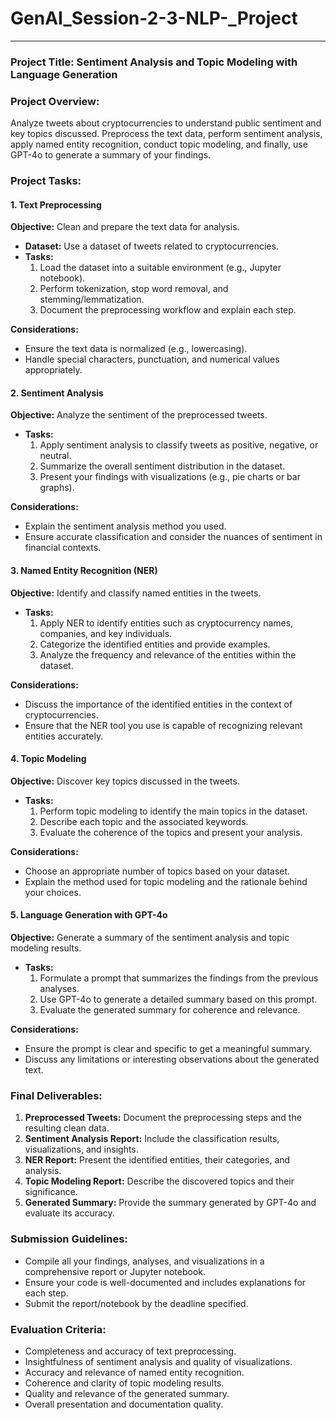 # GenAI_Session-2-3-NLP-_Project

---

### Project Title: **Sentiment Analysis and Topic Modeling with Language Generation**

### Project Overview:
Analyze tweets about cryptocurrencies to understand public sentiment and key topics discussed. Preprocess the text data, perform sentiment analysis, apply named entity recognition, conduct topic modeling, and finally, use GPT-4o to generate a summary of your findings.

### Project Tasks:

#### 1. **Text Preprocessing**
   **Objective:** Clean and prepare the text data for analysis.
   - **Dataset:** Use a dataset of tweets related to cryptocurrencies.
   - **Tasks:**
     1. Load the dataset into a suitable environment (e.g., Jupyter notebook).
     2. Perform tokenization, stop word removal, and stemming/lemmatization.
     3. Document the preprocessing workflow and explain each step.

   **Considerations:**
   - Ensure the text data is normalized (e.g., lowercasing).
   - Handle special characters, punctuation, and numerical values appropriately.

#### 2. **Sentiment Analysis**
   **Objective:** Analyze the sentiment of the preprocessed tweets.
   - **Tasks:**
     1. Apply sentiment analysis to classify tweets as positive, negative, or neutral.
     2. Summarize the overall sentiment distribution in the dataset.
     3. Present your findings with visualizations (e.g., pie charts or bar graphs).

   **Considerations:**
   - Explain the sentiment analysis method you used.
   - Ensure accurate classification and consider the nuances of sentiment in financial contexts.

#### 3. **Named Entity Recognition (NER)**
   **Objective:** Identify and classify named entities in the tweets.
   - **Tasks:**
     1. Apply NER to identify entities such as cryptocurrency names, companies, and key individuals.
     2. Categorize the identified entities and provide examples.
     3. Analyze the frequency and relevance of the entities within the dataset.

   **Considerations:**
   - Discuss the importance of the identified entities in the context of cryptocurrencies.
   - Ensure that the NER tool you use is capable of recognizing relevant entities accurately.

#### 4. **Topic Modeling**
   **Objective:** Discover key topics discussed in the tweets.
   - **Tasks:**
     1. Perform topic modeling to identify the main topics in the dataset.
     2. Describe each topic and the associated keywords.
     3. Evaluate the coherence of the topics and present your analysis.

   **Considerations:**
   - Choose an appropriate number of topics based on your dataset.
   - Explain the method used for topic modeling and the rationale behind your choices.

#### 5. **Language Generation with GPT-4o**
   **Objective:** Generate a summary of the sentiment analysis and topic modeling results.
   - **Tasks:**
     1. Formulate a prompt that summarizes the findings from the previous analyses.
     2. Use GPT-4o to generate a detailed summary based on this prompt.
     3. Evaluate the generated summary for coherence and relevance.

   **Considerations:**
   - Ensure the prompt is clear and specific to get a meaningful summary.
   - Discuss any limitations or interesting observations about the generated text.

### Final Deliverables:
1. **Preprocessed Tweets:** Document the preprocessing steps and the resulting clean data.
2. **Sentiment Analysis Report:** Include the classification results, visualizations, and insights.
3. **NER Report:** Present the identified entities, their categories, and analysis.
4. **Topic Modeling Report:** Describe the discovered topics and their significance.
5. **Generated Summary:** Provide the summary generated by GPT-4o and evaluate its accuracy.

### Submission Guidelines:
- Compile all your findings, analyses, and visualizations in a comprehensive report or Jupyter notebook.
- Ensure your code is well-documented and includes explanations for each step.
- Submit the report/notebook by the deadline specified.

### Evaluation Criteria:
- Completeness and accuracy of text preprocessing.
- Insightfulness of sentiment analysis and quality of visualizations.
- Accuracy and relevance of named entity recognition.
- Coherence and clarity of topic modeling results.
- Quality and relevance of the generated summary.
- Overall presentation and documentation quality.
